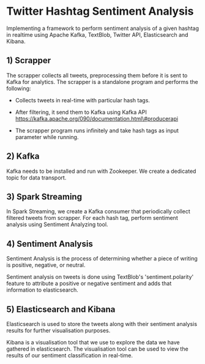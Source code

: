 # Twitter Hashtag Sentiment Analysis
Implementing a framework to perform sentiment analysis of a given hashtag in realtime using Apache Kafka, TextBlob, Twitter API, Elasticsearch and Kibana.

## 1) Scrapper
The scrapper collects all tweets, preprocessing them before it is sent to Kafka for analytics.
The scrapper is a standalone program and performs the following:

- Collects tweets in real-time with particular hash tags. 

- After filtering, it send them to Kafka using Kafka API
https://kafka.apache.org/090/documentation.html\#producerapi

- The scrapper program runs infinitely and take hash tags as input parameter while running.

## 2) Kafka

Kafka needs to be installed and run with Zookeeper. We create a dedicated topic for data transport.

## 3) Spark Streaming

In Spark Streaming, we create a Kafka consumer that periodically collect
filtered tweets from scrapper. For each hash tag, perform sentiment
analysis using Sentiment Analyzing tool.

## 4) Sentiment Analysis

Sentiment Analysis is the process of determining whether a piece of
writing is positive, negative, or neutral.

Sentiment analysis on tweets is done using TextBlob's 'sentiment.polarity' feature to attribute a positive or negative sentiment and adds that information to elasticsearch.

## 5) Elasticsearch and Kibana

Elasticsearch is used to store the tweets along with their sentiment analysis results for further visualisation purposes.

Kibana is a visualisation tool that we use to explore the data we have gathered in elasticsearch. The visualisation tool can be used to view the results of our sentiment classification in real-time.
